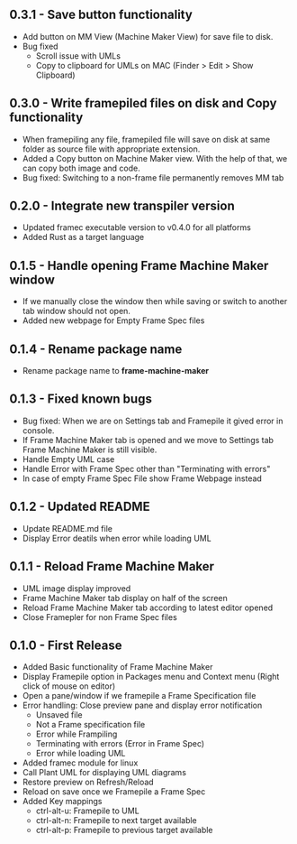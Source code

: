 ## 0.3.1 - Save button functionality
* Add button on MM View (Machine Maker View) for save file to disk.
* Bug fixed
  * Scroll issue with UMLs
  * Copy to clipboard for UMLs on MAC (Finder > Edit > Show Clipboard)

## 0.3.0 - Write framepiled files on disk and Copy functionality
* When framepiling any file, framepiled file will save on disk at same folder as source file with appropriate extension.
* Added a Copy button on Machine Maker view. With the help of that, we can copy both image and code.
* Bug fixed: Switching to a non-frame file permanently removes MM tab 

## 0.2.0 - Integrate new transpiler version
* Updated framec executable version to v0.4.0 for all platforms
* Added Rust as a target language 

## 0.1.5 - Handle opening Frame Machine Maker window
* If we manually close the window then while saving or switch to another tab window should not open.
* Added new webpage for Empty Frame Spec files

## 0.1.4 - Rename package name
* Rename package name to **frame-machine-maker**

## 0.1.3 - Fixed known bugs
* Bug fixed: When we are on Settings tab and Framepile it gived error in console.
* If Frame Machine Maker tab is opened and we move to Settings tab Frame Machine Maker is still visible.
* Handle Empty UML case
* Handle Error with Frame Spec other than "Terminating with errors"
* In case of empty Frame Spec File show Frame Webpage instead

## 0.1.2 - Updated README
* Update README.md file
* Display Error deatils when error while loading UML

## 0.1.1 - Reload Frame Machine Maker
* UML image display improved
* Frame Machine Maker tab display on half of the screen
* Reload Frame Machine Maker tab according to latest editor opened
* Close Framepler for non Frame Spec files

## 0.1.0 - First Release
* Added Basic functionality of Frame Machine Maker
* Display Framepile option in Packages menu and Context menu (Right click of mouse on editor)
* Open a pane/window if we framepile a Frame Specification file
* Error handling: Close preview pane and display error notification
  * Unsaved file
  * Not a Frame specification file
  * Error while Frampiling
  * Terminating with errors (Error in Frame Spec)
  * Error while loading UML
* Added framec module for linux
* Call Plant UML for displaying UML diagrams
* Restore preview on Refresh/Reload
* Reload on save once we Framepile a Frame Spec
* Added Key mappings
  * ctrl-alt-u: Framepile to UML
  * ctrl-alt-n: Framepile to next target available
  * ctrl-alt-p: Framepile to previous target available
